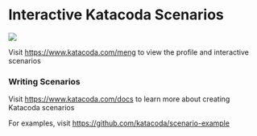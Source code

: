 # Interactive Katacoda Scenarios

[![](http://shields.katacoda.com/katacoda/meng/count.svg)](https://www.katacoda.com/meng "Get your profile on Katacoda.com")

Visit https://www.katacoda.com/meng to view the profile and interactive scenarios

### Writing Scenarios
Visit https://www.katacoda.com/docs to learn more about creating Katacoda scenarios

For examples, visit https://github.com/katacoda/scenario-example
